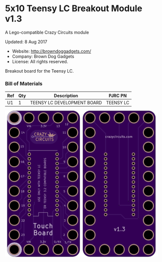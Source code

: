 <!--- start title --->
# 5x10 Teensy LC Breakout Module v1.3
A Lego-compatible Crazy Circuits module

Updated: 8 Aug 2017
- Website: http://browndoggadgets.com/
- Company: Brown Dog Gadgets
- License: All rights reserved.

<!--- end title --->
Breakout board for the Teensy LC.

<!--- bom start --->
### Bill of Materials

|Ref|Qty|Description|PJRC PN|
|---|---|-----------|------|
|U1|1|TEENSY LC DEVELOPMENT BOARD|TEENSY LC|


<!--- bom end --->

![Gerber Preview](preview.png)

